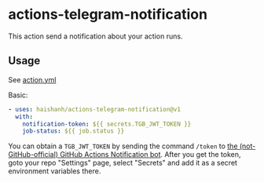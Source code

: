 # actions-telegram-notification

This action send a notification about your action runs.

## Usage

See [action.yml](action.yml)

Basic:

```yaml
- uses: haishanh/actions-telegram-notification@v1
  with:
    notification-token: ${{ secrets.TGB_JWT_TOKEN }}
    job-status: ${{ job.status }}
```

You can obtain a `TGB_JWT_TOKEN` by sending the command `/token` to [the (not-GitHub-official) GitHub Actions Notification bot](https://t.me/ghactionsbot). After you get the token, goto your repo "Settings" page, select "Secrets" and add it as a secret environment variables there.
